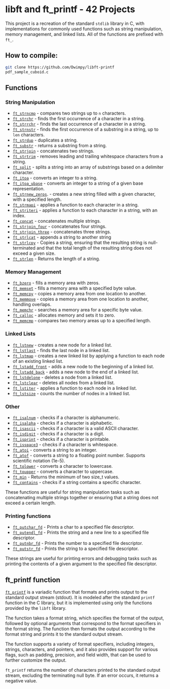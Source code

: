 libft and ft\_printf - 42 Projects
====================================
This project is a recreation of the standard `stdlib` library in C, with implementations for commonly used functions
such as string manipulation, memory management, and linked lists. All of the functions are prefixed with `ft_`.

## How to compile:

```bash
git clone https://github.com/Dwimpy/libft-printf
pdf_sample_cuboid.c
```

Functions
---------

### String Manipulation

* <code>[ft_strncmp](https://github.com/Dwimpy/libft-printf/blob/main/src/ft_stdlib/ft_strncmp.c)</code> - compares two
  strings up to `n` characters.
* <code>[ft_strchr](https://github.com/Dwimpy/libft-printf/blob/main/src/ft_stdlib/ft_strchr.c)</code> - finds the first
  occurrence of a character in a string.
* <code>[ft_strrchr](https://github.com/Dwimpy/libft-printf/blob/main/src/ft_stdlib/ft_strrchr.c)</code> - finds the
  last occurrence of a character in a string.
* <code>[ft_strnstr](https://github.com/Dwimpy/libft-printf/blob/main/src/ft_stdlib/ft_strnstr.c)</code> - finds the
  first occurrence of a substring in a string, up to `len` characters.
* <code>[ft_strdup](https://github.com/Dwimpy/libft-printf/blob/main/src/ft_stdlib/ft_strdup.c)</code> - duplicates a
  string.
* <code>[ft_substr](https://github.com/Dwimpy/libft-printf/blob/main/src/ft_stdlib/ft_substr.c)</code> - returns a
  substring from a string.
* <code>[ft_strjoin](https://github.com/Dwimpy/libft-printf/blob/main/src/ft_stdlib/ft_strjoin.c)</code> - concatenates
  two strings.
* <code>[ft_strtrim](https://github.com/Dwimpy/libft-printf/blob/main/src/ft_stdlib/ft_strtrim.c)</code> - removes
  leading and trailing whitespace characters from a string.
* <code>[ft_split](https://github.com/Dwimpy/libft-printf/blob/main/src/ft_stdlib/ft_split.c)</code> - splits a string
  into an array of substrings based on a delimiter character.
* <code>[ft_itoa](https://github.com/Dwimpy/libft-printf/blob/main/src/ft_stdlib/ft_itoa.c)</code> - converts an integer
  to a string.
* <code>[ft_itoa_ubase](https://github.com/Dwimpy/libft-printf/blob/main/src/ft_stdlib/ft_itoa_ubase.c)</code> -
  converts an integer to a string of a given base representation.
* <code>[ft_strnew_zeros](https://github.com/Dwimpy/libft-printf/blob/main/src/ft_stdlib/ft_strnew_zeros.c)</code>. -
  creates a new string filled with a given character, with a specified length.
* <code>[ft_strmapi](https://github.com/Dwimpy/libft-printf/blob/main/src/ft_stdlib/ft_strmapi.c)</code> - applies a
  function to each character in a string.
* <code>[ft_striteri](https://github.com/Dwimpy/libft-printf/blob/main/src/ft_stdlib/ft_striteri.c)</code> - applies a
  function to each character in a string, with an index.
* <code>[ft_concat](https://github.com/Dwimpy/libft-printf/blob/main/src/ft_stdlib/ft_concat.c)</code> - concatenates
  multiple strings.
* <code>[ft_strjoin_four](https://github.com/Dwimpy/libft-printf/blob/main/src/ft_stdlib/ft_strjoin_four.c)</code> -
  concatenates four strings.
* <code>[ft_strjoin_three](https://github.com/Dwimpy/libft-printf/blob/main/src/ft_stdlib/ft_strjoin_three.c)</code> -
  concatenates three strings.
* <code>[ft_strlcat](https://github.com/Dwimpy/libft-printf/blob/main/src/ft_stdlib/ft_strlcat.c)</code> - appends a
  string to another string
* <code>[ft_strlcpy](https://github.com/Dwimpy/libft-printf/blob/main/src/ft_stdlib/ft_strlcpy.c)</code> - Copies a
  string, ensuring that the resulting string is null-terminated and that the total length of the resulting string does
  not exceed a given size.
* <code>[ft_strlen](https://github.com/Dwimpy/libft-printf/blob/main/src/ft_stdlib/ft_strlen.c)</code> - Returns the
  length of a string.

### Memory Management

* <code>[ft_bzero](https://github.com/Dwimpy/libft-printf/blob/main/src/ft_stdlib/ft_bzero.c)</code> - fills a memory
  area with zeros.
* <code>[ft_memset](https://github.com/Dwimpy/libft-printf/blob/main/src/ft_stdlib/ft_memset.c)</code> - fills a memory
  area with a specified byte value.
* <code>[ft_memcpy](https://github.com/Dwimpy/libft-printf/blob/main/src/ft_stdlib/ft_memcpy.c)</code> - copies a memory
  area from one location to another.
* <code>[ft_memmove](https://github.com/Dwimpy/libft-printf/blob/main/src/ft_stdlib/ft_memmove.c)</code> - copies a
  memory area from one location to another, handling overlaps.
* <code>[ft_memchr](https://github.com/Dwimpy/libft-printf/blob/main/src/ft_stdlib/ft_memchr.c)</code> - searches a
  memory area for a specific byte value.
* <code>[ft_calloc](https://github.com/Dwimpy/libft-printf/blob/main/src/ft_stdlib/ft_calloc.c)</code> - allocates
  memory and sets it to zero.
* <code>[ft_memcmp](https://github.com/Dwimpy/libft-printf/blob/main/src/ft_stdlib/ft_memcmp.c)</code> - compares two
  memory areas up to a specified length.

### Linked Lists

* <code>[ft_lstnew](https://github.com/Dwimpy/libft-printf/blob/main/src/ft_stdlib/ft_lstnew.c)</code> - creates a new
  node for a linked list.
* <code>[ft_lstlast](https://github.com/Dwimpy/libft-printf/blob/main/src/ft_stdlib/ft_lstlast.c)</code> - finds the
  last node in a linked list.
* <code>[ft_lstmap](https://github.com/Dwimpy/libft-printf/blob/main/src/ft_stdlib/ft_lstlast.c)</code> - creates a new
  linked list by applying a function to each node of an existing linked list.
* <code>[ft_lstadd_front](https://github.com/Dwimpy/libft-printf/blob/main/src/ft_stdlib/ft_lstadd_front.c)</code> -
  adds a new node to the beginning of a linked list.
* <code>[ft_lstadd_back](https://github.com/Dwimpy/libft-printf/blob/main/src/ft_stdlib/ft_lstadd_back.c)</code> - adds
  a new node to the end of a linked list.
* <code>[ft_lstdelone](https://github.com/Dwimpy/libft-printf/blob/main/src/ft_stdlib/ft_lstdelone.c)</code> - deletes a
  node from a linked list.
* <code>[ft_lstclear](https://github.com/Dwimpy/libft-printf/blob/main/src/ft_stdlib/ft_lstclear.c)</code> - deletes all
  nodes from a linked list.
* <code>[ft_lstiter](https://github.com/Dwimpy/libft-printf/blob/main/src/ft_stdlib/ft_lstiter.c)</code> - applies a
  function to each node in a linked list.
* <code>[ft_lstsize](https://github.com/Dwimpy/libft-printf/blob/main/src/ft_stdlib/ft_lstnew.c)</code> - counts the
  number of nodes in a linked list.

### Other

* <code>[ft_isalnum](https://github.com/Dwimpy/libft-printf/blob/main/src/ft_stdlib/ft_isalnum.c)</code> - checks if a
  character is alphanumeric.
* <code>[ft_isalpha](https://github.com/Dwimpy/libft-printf/blob/main/src/ft_stdlib/ft_isalpha.c)</code> - checks if a
  character is alphabetic.
* <code>[ft_isascii](https://github.com/Dwimpy/libft-printf/blob/main/src/ft_stdlib/ft_isascii.c)</code> - checks if a
  character is a valid ASCII character.
* <code>[ft_isdigit](https://github.com/Dwimpy/libft-printf/blob/main/src/ft_stdlib/ft_isdigit.c)</code> - checks if a
  character is a digit.
* <code>[ft_isprint](https://github.com/Dwimpy/libft-printf/blob/main/src/ft_stdlib/ft_isprint.c)</code> - checks if a
  character is printable.
* <code>[ft_isspace3](https://github.com/Dwimpy/libft-printf/blob/main/src/ft_stdlib/ft_isspace3.c)</code> - checks if a
  character is whitespace.
* <code>[ft_atoi](https://github.com/Dwimpy/libft-printf/blob/main/src/ft_stdlib/ft_atoi.c)</code> - converts a string
  to an integer.
* <code>[ft_atof](https://github.com/Dwimpy/libft-printf/blob/main/src/ft_stdlib/ft_atof.c)</code> - converts a string
  to a floating point number. Supports scientific notation (1e-5).
* <code>[ft_tolower](https://github.com/Dwimpy/libft-printf/blob/main/src/ft_stdlib/ft_tolower.c)</code> - converts a
  character to lowercase.
* <code>[ft_toupper](https://github.com/Dwimpy/libft-printf/blob/main/src/ft_stdlib/ft_toupper.c)</code> - converts a
  character to uppercase.
* <code>[ft_min](https://github.com/Dwimpy/libft-printf/blob/main/src/ft_stdlib/ft_min.c)</code> - Returns the minimum
  of two size\_t values.
* <code>[ft_contains](https://github.com/Dwimpy/libft-printf/blob/main/src/ft_stdlib/ft_contains.c)</code> - checks if a
  string contains a specific character.

These functions are useful for string manipulation tasks such as concatenating multiple strings together or ensuring
that a string does not exceed a certain length.

### Printing functions

* <code>[ft_putchar_fd](https://github.com/Dwimpy/libft-printf/blob/main/src/ft_stdlib/ft_putchar_fd.c)</code> - Prints
  a char to a specified file descriptor.
* <code>[ft_putendl_fd](https://github.com/Dwimpy/libft-printf/blob/main/src/ft_stdlib/ft_putendl_fd.c)</code> - Prints
  the string and a new line to a specified file descriptor.
* <code>[ft_putnbr_fd](https://github.com/Dwimpy/libft-printf/blob/main/src/ft_stdlib/ft_putnbr_fd.c)</code> - Prints
  the number to a specified file descriptor.
* <code>[ft_putstr_fd](https://github.com/Dwimpy/libft-printf/blob/main/src/ft_stdlib/ft_putstr_fd.c)</code> - Prints
  the string to a specified file descriptor.

These strings are useful for printing errors and debugging tasks such as printing the contents of a given argument to
the specified file descriptor.

ft\_printf function
-------------------

<code>[ft_printf](https://github.com/Dwimpy/libft-printf/blob/main/src/ft_printf/ft_printf.c)</code> is a variadic
function that formats and prints output to the standard output stream (stdout). It is modeled after the
standard `printf` function in the C library, but it is implemented using only the functions provided by the `libft`
library.

The function takes a format string, which specifies the format of the output, followed by optional arguments that
correspond to the format specifiers in the format string. The function then formats the output according to the format
string and prints it to the standard output stream.

The function supports a variety of format specifiers, including integers, strings, characters, and pointers, and it also
provides support for various flags, such as padding, precision, and field width, that can be used to further customize
the output.

`ft_printf` returns the number of characters printed to the standard output stream, excluding the terminating null byte.
If an error occurs, it returns a negative value.
